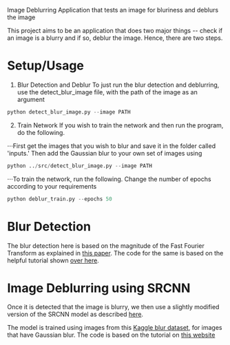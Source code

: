Image Deblurring
Application that tests an image for bluriness and deblurs the image 

This project aims to be an application that does two major things -- check if an image is a blurry and if so, deblur the image. 
Hence, there are two steps.

Setup/Usage
======
1. Blur Detection and Deblur
To just run the blur detection and deblurring, use the detect_blur_image file, with the path of the image as an argument

```python
python detect_blur_image.py --image PATH 
```
2. Train Network
If you wish to train the network and then run the program, do the following.

⋅⋅⋅First get the images that you wish to blur and save it in the folder called 'inputs.' Then add the Gaussian blur to your own set of images using

```python
python ../src/detect_blur_image.py --image PATH 
```
⋅⋅⋅To train the network, run the following. Change the number of epochs according to your requirements
```python
python deblur_train.py --epochs 50 
```

Blur Detection
======
The blur detection here is based on the magnitude of the Fast Fourier Transform as explained in [this paper](http://www.cse.cuhk.edu.hk/leojia/all_final_papers/blur_detect_cvpr08.pdf). The code for the same is based on the helpful tutorial shown [over here](https://www.pyimagesearch.com/2020/06/15/opencv-fast-fourier-transform-fft-for-blur-detection-in-images-and-video-streams/).

Image Deblurring using SRCNN
======
Once it is detected that the image is blurry, we then use a slightly modified version of the SRCNN model as described [here](https://www.researchgate.net/publication/221364186_Image_super-resolution_as_sparse_representation_of_raw_image_patches). 

The model is trained using images from this [Kaggle blur dataset](https://www.kaggle.com/kwentar/blur-dataset), for images that have Gaussian blur. The code is based on the tutorial on [this website](https://debuggercafe.com/image-deblurring-using-convolutional-neural-networks-and-deep-learning/)  